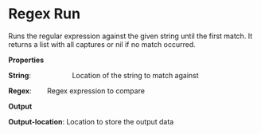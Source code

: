# Regex Run

Runs the regular expression against the given string until the first match. It returns a list with all captures or nil if no match occurred.

 **Properties**
 

**String**:                     Location of the string to match against

**Regex**:                    Regex expression to compare

 **Output**
 

**Output-location**: Location to store the output data